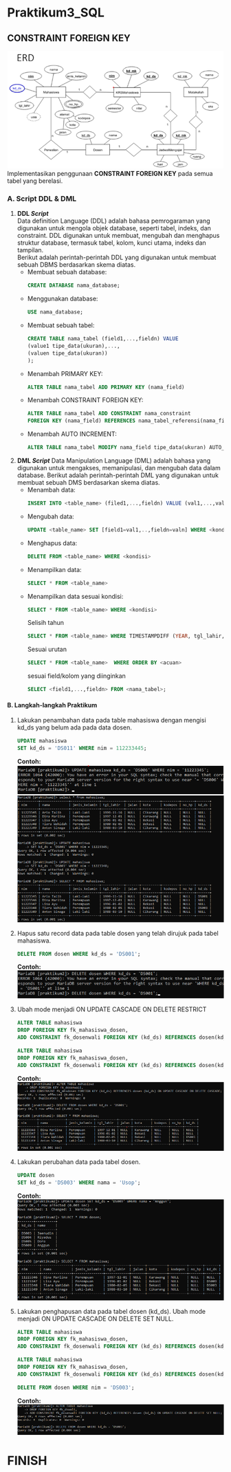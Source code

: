 # Praktikum3_SQL

## **CONSTRAINT FOREIGN KEY**
![img](gambar/ERD.png)      
Implementasikan penggunaan **CONSTRAINT FOREIGN KEY** pada semua tabel yang berelasi.            

### **A. Script DDL & DML**
1. **DDL *Script***     
    Data definition Language (DDL) adalah bahasa pemrogaraman yang digunakan untuk mengola objek database, seperti tabel, indeks, dan constraint. DDL digunakan untuk membuat, mengubah dan menghapus struktur database, termasuk tabel, kolom, kunci utama, indeks dan tampilan.       
    Berikut adalah perintah-perintah DDL yang digunakan untuk membuat sebuah DBMS berdasarkan skema diatas.
    - Membuat sebuah database: 
        ```sql
        CREATE DATABASE nama_database;
        ```
    - Menggunakan database:
        ```sql
        USE nama_database;
        ```
    - Membuat sebuah tabel:
        ```sql
        CREATE TABLE nama_tabel (field1,...,fieldn) VALUE
        (value1 tipe_data(ukuran),...,
        (valuen tipe_data(ukuran))
        );
        ```
    - Menambah PRIMARY KEY:
        ```sql
        ALTER TABLE nama_tabel ADD PRIMARY KEY (nama_field)
        ```
    - Menambah CONSTRAINT FOREIGN KEY:
        ```sql
        ALTER TABLE nama_tabel ADD CONSTRAINT nama_constraint
        FOREIGN KEY (nama_field) REFERENCES nama_tabel_referensi(nama_field_referensi)
        ```
    - Menambah AUTO INCREMENT:
        ```sql
        ALTER TABLE nama_tabel MODIFY nama_field tipe_data(ukuran) AUTO_INCREMENT;
        ```
2. **DML *Script***
    Data Manipulation Language (DML) adalah bahasa yang digunakan untuk mengakses, memanipulasi, dan mengubah data dalam database.
    Berikut adalah perintah-perintah DML yang digunakan untuk membuat sebuah DMS berdasarkan skema diatas.
    - Menambah data:
        ```sql
        INSERT INTO <table_name> (filed1,...,fieldn) VALUE (val1,...,valn);
        ```
    - Mengubah data:
        ```sql
        UPDATE <table_name> SET [field1=val1,..,fieldn=valn] WHERE <kondisi>
        ```
    - Menghapus data: 
        ```sql
        DELETE FROM <table_name> WHERE <kondisi>
        ```
    - Menampilkan data:
        ```sql
        SELECT * FROM <table_name>
        ```
    - Menampilkan data sesuai kondisi:
        ```sql
        SELECT * FROM <table_name> WHERE <kondisi>
        ```
        Selisih tahun
        ```sql
        SELECT * FROM <table_name> WHERE TIMESTAMPDIFF (YEAR, tgl_lahir, CURDATE()) < usia
        ```
        Sesuai urutan
        ```sql
        SELECT * FROM <table_name>  WHERE ORDER BY <acuan>
        ```
        sesuai field/kolom yang diinginkan
        ```sql
        SELECT <field1,...,fieldn> FROM <nama_tabel>;
        ```

####  **B. Langkah-langkah Praktikum**

1. Lakukan penambahan data pada table mahasiswa dengan mengisi kd_ds yang belum ada pada data dosen.

    ```sql
    UPDATE mahasiswa
    SET kd_ds = 'DS011' WHERE nim = 112233445;
    ```

    **Contoh:**
    ![img](gambar/1.png)<br>
    ![img](gambar/2.png)<br>

2. Hapus satu record data pada table dosen yang telah dirujuk pada tabel mahasiswa.

    ```sql
    DELETE FROM dosen WHERE kd_ds = 'DS001';
    ```

    **Contoh:**
    ![img](gambar/3.png)<br>

3. Ubah mode menjadi ON UPDATE CASCADE ON DELETE RESTRICT

    ```sql
    ALTER TABLE mahasiswa
    DROP FOREIGN KEY fk_mahasiswa_dosen,
    ADD CONSTRAINT fk_dosenwali FOREIGN KEY (kd_ds) REFERENCES dosen(kd_ds) ON UPDATE CASCADE ON DELETE CASCADE;
    ```

    ```sql
    ALTER TABLE mahasiswa
    DROP FOREIGN KEY fk_mahasiswa_dosen,
    ADD CONSTRAINT fk_dosenwali FOREIGN KEY (kd_ds) REFERENCES dosen(kd_ds) ON UPDATE CASCADE ON DELETE RESTRICT;
    ```

    **Contoh:**
    ![img](gambar/4.png)<br>

4. Lakukan perubahan data pada tabel dosen.

    ```sql
    UPDATE dosen
    SET kd_ds = 'DS003' WHERE nama = 'Usop';
    ```

    **Contoh:**
    ![img](gambar/5.png)<br>

5. Lakukan penghapusan data pada tabel dosen (kd_ds). Ubah mode menjadi ON UPDATE CASCADE ON DELETE SET NULL.

    ```sql
    ALTER TABLE mahasiswa
    DROP FOREIGN KEY fk_mahasiswa_dosen,
    ADD CONSTRAINT fk_dosenwali FOREIGN KEY (kd_ds) REFERENCES dosen(kd_ds) ON UPDATE CASCADE ON DELETE RESTRICT;
    ```

    ```sql
    ALTER TABLE mahasiswa
    DROP FOREIGN KEY fk_mahasiswa_dosen,
    ADD CONSTRAINT fk_dosenwali FOREIGN KEY (kd_ds) REFERENCES dosen(kd_ds) ON UPDATE CASCADE ON DELETE NOT NULL;
    ```

    ```sql
    DELETE FROM dosen WHERE nim = 'DS003';
    ```

    **Contoh:**
    ![img](gambar/6.png)<br>


# FINISH